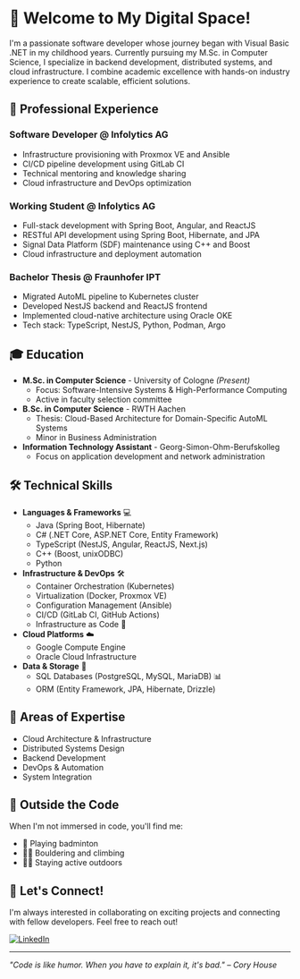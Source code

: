 # 👋 Welcome to My Digital Space!

I'm a passionate software developer whose journey began with Visual Basic .NET in my childhood years. Currently pursuing my M.Sc. in Computer Science, I specialize in backend development, distributed systems, and cloud infrastructure. I combine academic excellence with hands-on industry experience to create scalable, efficient solutions.

## 💼 Professional Experience

### Software Developer @ Infolytics AG
- Infrastructure provisioning with Proxmox VE and Ansible
- CI/CD pipeline development using GitLab CI
- Technical mentoring and knowledge sharing
- Cloud infrastructure and DevOps optimization

### Working Student @ Infolytics AG
- Full-stack development with Spring Boot, Angular, and ReactJS
- RESTful API development using Spring Boot, Hibernate, and JPA
- Signal Data Platform (SDF) maintenance using C++ and Boost
- Cloud infrastructure and deployment automation

### Bachelor Thesis @ Fraunhofer IPT
- Migrated AutoML pipeline to Kubernetes cluster
- Developed NestJS backend and ReactJS frontend
- Implemented cloud-native architecture using Oracle OKE
- Tech stack: TypeScript, NestJS, Python, Podman, Argo

## 🎓 Education
- **M.Sc. in Computer Science** - University of Cologne *(Present)*
  - Focus: Software-Intensive Systems & High-Performance Computing
  - Active in faculty selection committee
- **B.Sc. in Computer Science** - RWTH Aachen
  - Thesis: Cloud-Based Architecture for Domain-Specific AutoML Systems
  - Minor in Business Administration
- **Information Technology Assistant** - Georg-Simon-Ohm-Berufskolleg
  - Focus on application development and network administration

## 🛠 Technical Skills
- **Languages & Frameworks** 💻
  - Java (Spring Boot, Hibernate) 
  - C# (.NET Core, ASP.NET Core, Entity Framework) 
  - TypeScript (NestJS, Angular, ReactJS, Next.js) 
  - C++ (Boost, unixODBC) 
  - Python 
- **Infrastructure & DevOps** 🛠
  - Container Orchestration (Kubernetes) 
  - Virtualization (Docker, Proxmox VE) 
  - Configuration Management (Ansible) 
  - CI/CD (GitLab CI, GitHub Actions) 
  - Infrastructure as Code 📝
- **Cloud Platforms** ☁️
  - Google Compute Engine 
  - Oracle Cloud Infrastructure 
- **Data & Storage** 💾
  - SQL Databases (PostgreSQL, MySQL, MariaDB) 📊
  - ORM (Entity Framework, JPA, Hibernate, Drizzle) 

## 🚀 Areas of Expertise
- Cloud Architecture & Infrastructure
- Distributed Systems Design
- Backend Development
- DevOps & Automation
- System Integration

## 🎯 Outside the Code
When I'm not immersed in code, you'll find me:
- 🏸 Playing badminton
- 🧗‍♂️ Bouldering and climbing
- 🏃‍♂️ Staying active outdoors

## 🤝 Let's Connect!
I'm always interested in collaborating on exciting projects and connecting with fellow developers. Feel free to reach out!

[![LinkedIn](https://img.shields.io/badge/LinkedIn-0077B5?style=for-the-badge&logo=linkedin&logoColor=white)](https://de.linkedin.com/in/artur-komaristych-89b623171)

---
*"Code is like humor. When you have to explain it, it's bad." – Cory House*
